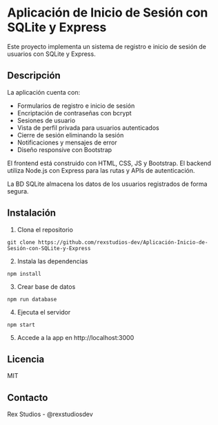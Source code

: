 

# Aplicación de Inicio de Sesión con SQLite y Express

Este proyecto implementa un sistema de registro e inicio de sesión de usuarios con SQLite y Express.

## Descripción 

La aplicación cuenta con:

- Formularios de registro e inicio de sesión
- Encriptación de contraseñas con bcrypt
- Sesiones de usuario 
- Vista de perfil privada para usuarios autenticados
- Cierre de sesión eliminando la sesión
- Notificaciones y mensajes de error
- Diseño responsive con Bootstrap

El frontend está construido con HTML, CSS, JS y Bootstrap. El backend utiliza Node.js con Express para las rutas y APIs de autenticación.

La BD SQLite almacena los datos de los usuarios registrados de forma segura.

## Instalación

1. Clona el repositorio
```
git clone https://github.com/rexstudios-dev/Aplicación-Inicio-de-Sesión-con-SQLite-y-Express
```

2. Instala las dependencias
```
npm install
```

3. Crear base de datos
```
npm run database
```

4. Ejecuta el servidor
```
npm start
```

5. Accede a la app en http://localhost:3000

## Licencia

MIT

## Contacto

Rex Studios - @rexstudiosdev
